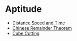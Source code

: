 # Aptitude

- [Distance Speed and Time](distance-speed-and-time)
- [Chinese Remainder Theorem](chinese-remainder-theorem)
- [Cube Cutting](cube-cutting)
